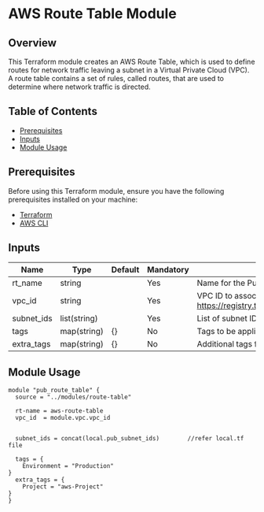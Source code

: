 
# AWS Route Table Module

## Overview

This Terraform module creates an AWS Route Table, which is used to define routes for network traffic leaving a subnet in a Virtual Private Cloud (VPC). A route table contains a set of rules, called routes, that are used to determine where network traffic is directed.


## Table of Contents

- [Prerequisites](#prerequisites)
- [Inputs](#inputs)
- [Module Usage](#module-usage)

## Prerequisites

Before using this Terraform module, ensure you have the following prerequisites installed on your machine:

- [Terraform](https://www.terraform.io/downloads.html)
- [AWS CLI](https://aws.amazon.com/cli/)

## Inputs

| Name         | Type          | Default        | Mandatory | Description                                                       |
|--------------|---------------|----------------|-----------|-------------------------------------------------------------------|
| rt_name      | string        |  | Yes       | Name for the Public Route Table.                                   |
| vpc_id       | string        |                | Yes       | VPC ID to associate the Public Route Table with.For more information refer this https://registry.terraform.io/providers/hashicorp/aws/latest/docs/resources/route_table                  |
| subnet_ids   | list(string)  |              | Yes       | List of subnet IDs to associate with the Public Route Table.      |
| tags         | map(string)   | {}             | No       | Tags to be applied to the Public Route Table.                     |
| extra_tags   | map(string)   | {}             | No        | Additional tags for the Public Route Table. Can be used for custom metadata. |



## Module Usage

```hcl
module "pub_route_table" {
  source = "../modules/route-table"

  rt-name = aws-route-table
  vpc_id  = module.vpc.vpc_id 


  subnet_ids = concat(local.pub_subnet_ids)        //refer local.tf file 
  
  tags = {
    Environment = "Production"
}
  extra_tags = {
    Project = "aws-Project"
}
}
```
